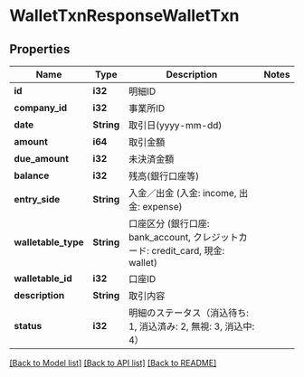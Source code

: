 # WalletTxnResponseWalletTxn

## Properties

Name | Type | Description | Notes
------------ | ------------- | ------------- | -------------
**id** | **i32** | 明細ID | 
**company_id** | **i32** | 事業所ID | 
**date** | **String** | 取引日(yyyy-mm-dd) | 
**amount** | **i64** | 取引金額 | 
**due_amount** | **i32** | 未決済金額 | 
**balance** | **i32** | 残高(銀行口座等) | 
**entry_side** | **String** | 入金／出金 (入金: income, 出金: expense) | 
**walletable_type** | **String** | 口座区分 (銀行口座: bank_account, クレジットカード: credit_card, 現金: wallet) | 
**walletable_id** | **i32** | 口座ID | 
**description** | **String** | 取引内容 | 
**status** | **i32** | 明細のステータス（消込待ち: 1, 消込済み: 2, 無視: 3, 消込中: 4） | 

[[Back to Model list]](../README.md#documentation-for-models) [[Back to API list]](../README.md#documentation-for-api-endpoints) [[Back to README]](../README.md)


